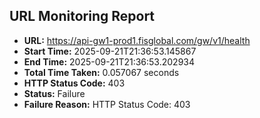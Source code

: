 ## URL Monitoring Report

- **URL:** https://api-gw1-prod1.fisglobal.com/gw/v1/health
- **Start Time:** 2025-09-21T21:36:53.145867
- **End Time:** 2025-09-21T21:36:53.202934
- **Total Time Taken:** 0.057067 seconds
- **HTTP Status Code:** 403
- **Status:** Failure
- **Failure Reason:** HTTP Status Code: 403
